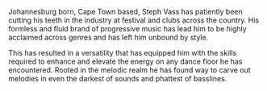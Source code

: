 Johannesburg born, Cape Town based, Steph Vass has patiently been cutting his teeth in the industry at festival and clubs across the country. His formless and fluid brand of progressive music has lead him to be highly acclaimed across genres and has left him unbound by style.

This has resulted in a versatility that has equipped him with the skills required to enhance and elevate the energy on any dance floor he has encountered. Rooted in the melodic realm he has found way to carve out melodies in even the darkest of sounds and phattest of basslines.  